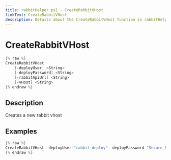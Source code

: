```yaml
---
title: rabbitHelper.ps1 - CreateRabbitVHost
linkText: CreateRabbitVHost
description: Details about the CreateRabbitVHost function in rabbitHelper.ps1 helper script
---
```


# CreateRabbitVHost

```PowerShell
{% raw %}
CreateRabbitVHost
    [-deployUser] <String>
    [-deployPassword] <String>
    [-rabbitApiUrl] <String>
    [-vHost] <String>
{% endraw %}
```

## Description

Creates a new rabbit vhost

## Examples

```PowerShell
{% raw %}
CreateRabbitVHost -deployUser "rabbit-deploy" -deployPassword "Secure_Deploy_Password" -rabbitApiUrl "http://myrabbitserver:15672/api" -vHost "MyRabbitVHost"
{% endraw %}
```
